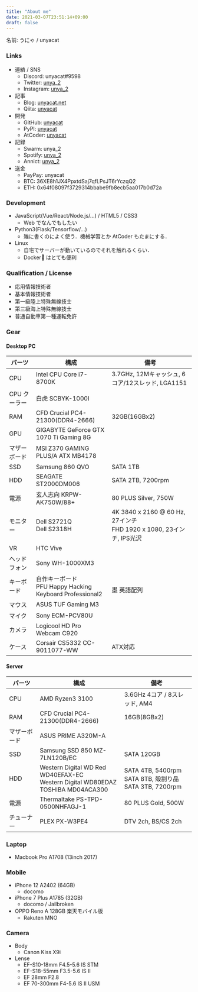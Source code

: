 ```yaml
---
title: "About me"
date: 2021-03-07T23:51:14+09:00
draft: false
---
```


<link rel="stylesheet" href="https://use.fontawesome.com/releases/v5.15.3/css/all.css">
<link href="https://fonts.googleapis.com/css2?family=Noto+Sans+JP&display=swap" rel="stylesheet">
<style>
div {
    font-family: 'Fira Mono', 'Noto Sans JP', monospace;
}
</style>

名前: うにゃ / unyacat

### <i class="fas fa-link fa-fw"></i> Links
- 連絡 / SNS
	- Discord: unyacat#9598
	- Twitter: [unya_2](https://twitter.com/unya_2)
	- Instagram: [unya_2](https://www.instagram.com/unya_2/)
- 記事
    - Blog: [unyacat.net]()
    - Qiita: [unyacat](https://qiita.com/unyacat)
- 開発
	- GitHub: [unyacat](https://github.com/unyacat) 
	- PyPI: [unyacat](https://pypi.org/user/unyacat/)
	- AtCoder: [unyacat](https://atcoder.jp/users/unyacat)
- 記録
	- Swarm: unya_2 
	- Spotify: [unya_2](https://open.spotify.com/user/unya_2)
	- Annict: [unya_2](https://annict.jp/@unya_2)
- 送金
	- PayPay: unyacat
	- BTC: 36XE8h1JX4PpxtdSaj7qfLPsJT6rYczqQ2
	- ETH: 0x64f08097f3729314bbabe9fb8ecb5aa017b0d72a


### <i class="fas fa-code fa-fw"></i> Development
- JavaScript(Vue/React/Node.js/...) / HTML5 / CSS3
	- Web でなんでもしたい
- Python3(Flask/Tensorflow/...)
	- 雑に書くのによく使う．機械学習とか AtCoder もたまにする．
- Linux
	- 自宅でサーバーが動いているのでそれを触れるくらい．
	- Docker🐳 はとても便利



### <i class="fas fa-user-check fa-fw"></i> Qualification / License

- 応用情報技術者
- 基本情報技術者
- 第一級陸上特殊無線技士
- 第三級海上特殊無線技士
- 普通自動車第一種運転免許


### <i class="fas fa-cog fa-fw"></i> Gear
#### <i class="fas fa-desktop fa-fw"></i> Desktop PC
|パーツ           |構成        |備考        |
|-----------------|------------|------------|
| CPU | Intel CPU Core i7-8700K <a href="https://ark.intel.com/content/www/jp/ja/ark/products/126684/intel-core-i7-8700k-processor-12m-cache-up-to-4-70-ghz.html" target="_blank"><i class="fas fa-external-link-alt"></i></a> | 3.7GHz, 12Mキャッシュ, 6コア/12スレッド, LGA1151 |
| CPU クーラー | 白虎 SCBYK-1000I <a href="https://www.scythe.co.jp/product/cpu-cooler/scbyk-1000I/" target="_blank"><i class="fas fa-external-link-alt"></i></a> | |
|RAM|CFD Crucial PC4-21300(DDR4-2666)<a href="https://www.cfd.co.jp/product/memory/desk-ddr4/w4u2666cm-16g/" target="_blank"><i class="fas fa-external-link-alt"></i></a> | 32GB(16GBx2) |
|GPU| GIGABYTE GeForce GTX 1070 Ti Gaming 8G <a href="https://www.gigabyte.com/jp/Graphics-Card/GV-N107TGAMING-8GD" target="_blank"><i class="fas fa-external-link-alt"></i></a> | |
|マザーボード| MSI Z370 GAMING PLUS/A ATX MB4178 <a href="https://jp.msi.com/Motherboard/Z370-GAMING-PLUS.html" target="_blank"><i class="fas fa-external-link-alt"></i></a> ||
|SSD| Samsung 860 QVO <a href="https://www.samsung.com/semiconductor/minisite/jp/ssd/consumer/860qvo/" target="_blank"><i class="fas fa-external-link-alt"></i></a> | SATA 1TB |
|HDD| SEAGATE ST2000DM006 <a href="https://www.seagate.com/jp/ja/support/internal-hard-drives/desktop-hard-drives/barracuda-3-5/" target="_blank"><i class="fas fa-external-link-alt"></i></a> | SATA 2TB, 7200rpm |
|電源| 玄人志向 KRPW-AK750W/88+ <a href="https://www.kuroutoshikou.com/product/power/atx/krpw-ak750w_88_/" target="_blank"><i class="fas fa-external-link-alt"></i></a> | 80 PLUS Silver, 750W |
|モニター| Dell S2721Q <a href="https://www.dell.com/ja-jp/shop/dell-s2721q-27%E3%82%A4%E3%83%B3%E3%83%81%E3%83%AF%E3%82%A4%E3%83%89%E3%83%A2%E3%83%8B%E3%82%BF%E3%83%BC4k-ips%E9%9D%9E%E5%85%89%E6%B2%A2-hdr-hdmix2dp-%E3%83%81%E3%83%AB%E3%83%88-freesync-%E3%83%95%E3%83%AC%E3%83%BC%E3%83%A0%E3%83%AC%E3%82%B9/apd/210-axgl/%E3%83%A2%E3%83%8B%E3%82%BF%E3%83%BC-%E3%83%A2%E3%83%8B%E3%82%BF%E3%83%BC%E3%82%A2%E3%82%AF%E3%82%BB%E3%82%B5%E3%83%AA%E3%83%BC" target="_blank"><i class="fas fa-external-link-alt"></i></a> <br> Dell S2318H <a href="https://www.dell.com/ja-jp/shop/%E3%82%B5%E3%83%BC%E3%83%90%E3%83%BC%E7%94%A8-%E7%B4%94%E6%AD%A3%E3%83%A1%E3%83%A2%E3%83%AA%E3%83%BC/ar/8343" target="_blank"><i class="fas fa-external-link-alt"></i></a> | 4K 3840 x 2160 @ 60 Hz, 27インチ <br> FHD 1920 x 1080, 23インチ, IPS光沢 |
|VR| HTC Vive <a href="https://www.vive.com/jp/" target="_blank"><i class="fas fa-external-link-alt"></i></a> ||
|ヘッドフォン| Sony WH-1000XM3 <a href="https://www.sony.jp/headphone/products/WH-1000XM3/" target="_blank"><i class="fas fa-external-link-alt"></i></a> ||
|キーボード| 自作キーボード  <a href="https://unyacat.net/images/my-first-self-made-keyboard-2/IMG_1847_.jpg" target="_blank"><i class="fas fa-external-link-alt"></i></a><br />PFU Happy Hacking Keyboard Professional2 <a href="https://www.pfu.fujitsu.com/hhkeyboard/hhkbpro2/" target="_blank"><i class="fas fa-external-link-alt"></i></a> |<br />墨 英語配列|
|マウス| ASUS TUF Gaming M3 <a href="https://www.asus.com/jp/Accessories/Mice-and-Mouse-Pads/TUF-Gaming/TUF-Gaming-M3/" target="_blank"><i class="fas fa-external-link-alt"></i></a> ||
|マイク| Sony ECM-PCV80U <a href="https://www.sony.jp/microphone/products/ECM-PCV80U/" target="_blank"><i class="fas fa-external-link-alt"></i></a> ||
|カメラ| Logicool HD Pro Webcam C920 <a href="https://www.logicool.co.jp/ja-jp/product/hd-pro-webcam-c920n" target="_blank"><i class="fas fa-external-link-alt"></i></a> ||
|ケース| Corsair CS5332 CC-9011077-WW <a href="https://www.corsair.com/ja/ja/%E3%82%AB%E3%83%86%E3%82%B4%E3%83%AA%E3%83%BC/%E8%A3%BD%E5%93%81/%E3%82%B1%E3%83%BC%E3%82%B9/Carbide-Series%E2%84%A2%C2%A0100R%E3%82%B5%E3%82%A4%E3%83%AC%E3%83%B3%E3%83%88%E3%82%A8%E3%83%87%E3%82%A3%E3%82%B7%E3%83%A7%E3%83%B3%E3%83%9F%E3%83%83%E3%83%89%E3%82%BF%E3%83%AF%E3%83%BC%E3%82%B1%E3%83%BC%E3%82%B9/p/CC-9011077-WW" target="_blank"><i class="fas fa-external-link-alt"></i></a> |ATX対応|


#### <i class="fas fa-server fa-fw"></i> Server
|パーツ           |構成        |備考        |
|-----------------|------------|------------|
| CPU | AMD Ryzen3 3100 <a href="https://www.amd.com/ja/products/cpu/amd-ryzen-3-3100" target="_blank"><i class="fas fa-external-link-alt"></i></a> | 3.6GHz 4コア / 8スレッド, AM4 |
|RAM|CFD Crucial PC4-21300(DDR4-2666)<a href="https://www.cfd.co.jp/product/memory/desk-ddr4/w4u2666cm-16g/" target="_blank"><i class="fas fa-external-link-alt"></i></a> | 16GB(8GBx2) |
|マザーボード| ASUS PRIME A320M-A <a href="https://www.asus.com/jp/Motherboards-Components/Motherboards/All-series/PRIME-A320M-A/" target="_blank"><i class="fas fa-external-link-alt"></i></a> ||
|SSD| Samsung SSD 850 MZ-7LN120B/EC <a href="https://www.samsung.com/semiconductor/minisite/jp/ssd/consumer/850evo/" target="_blank"><i class="fas fa-external-link-alt"></i></a> | SATA 120GB  |
|HDD| Western Digital WD Red WD40EFAX-EC <a href="https://shop.westerndigital.com/ja-jp/products/internal-drives/wd-red-sata-hdd" target="_blank"><i class="fas fa-external-link-alt"></i></a><br />Western Digital WD80EDAZ <a href="https://www.amazon.co.jp/gp/product/B07DY13WHP/" target="_blank"><i class="fas fa-external-link-alt"></i></a><br />TOSHIBA MD04ACA300 <a href="https://toshiba.semicon-storage.com/jp/storage/product/internal-specialty/pc/articles/md04aca-series.html" target="_blank"><i class="fas fa-external-link-alt"></i></a><br /> | SATA 4TB, 5400rpm<br />SATA 8TB, 殻割り品<br />SATA 3TB, 7200rpm |
|電源| Thermaltake PS-TPD-0500NHFAGJ-1 <a href="https://jp.thermaltake.com/toughpower-gx1-rgb-500w-gold.html" target="_blank"><i class="fas fa-external-link-alt"></i></a> | 80 PLUS Gold, 500W |
|チューナー| PLEX PX-W3PE4 <a href="http://www.plex-net.co.jp/product/px-w3pe4/" target="_blank"><i class="fas fa-external-link-alt"></i></a> | DTV 2ch, BS/CS 2ch |

### <i class="fas fa-laptop fa-fw"></i> Laptop
- Macbook Pro A1708 (13inch 2017)  

### <i class="fas fa-mobile fa-fw"></i> Mobile
- iPhone 12 A2402 (64GB) 
	- docomo 
- iPhone 7 Plus A1785 (32GB)  
	- docomo / Jailbroken 
- OPPO Reno A 128GB 楽天モバイル版
	- Rakuten MNO

### <i class="fas fa-camera fa-fw"></i> Camera
- Body
	- Canon Kiss X9i
- Lense
	- EF-S10-18mm F4.5-5.6 IS STM <a href="https://cweb.canon.jp/ef/lineup/ef-s/ef-s10-18-f4.5-5.6-is-stm/" target="_blank"><i class="fas fa-external-link-alt"></i></a>
  - EF-S18-55mm F3.5-5.6 IS II <a href="https://cweb.canon.jp/ef/lineup/ef-s/ef-s18-55-f35-56is-ii/index.html" target="_blank"><i class="fas fa-external-link-alt"></i></a>
  - EF 28mm F2.8 <a href="https://global.canon/ja/c-museum/product/ef264.html" target="_blank"><i class="fas fa-external-link-alt"></i></a>
  - EF 70-300mm F4-5.6 IS II USM <a href="https://cweb.canon.jp/ef/lineup/tele-zoom/ef70-300-f4-56ii/" target="_blank"><i class="fas fa-external-link-alt"></i></a>